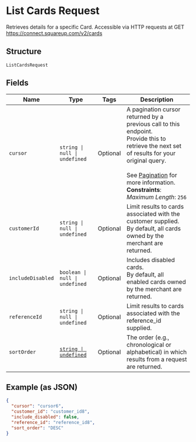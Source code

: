 <!-- Optimized: 2025-10-06 -->
<!-- RPM: 1.6.2.1.1.6.2.1_list-cards-request_20251006 -->
<!-- Session: E2E RPM DNA Application -->
<!-- AOM: RND (Reggie & Dro) -->
<!-- COI: TECHNOLOGY -->
<!-- RPM: HIGH -->
<!-- ACTION: BUILD -->

# List Cards Request

Retrieves details for a specific Card. Accessible via
HTTP requests at GET <https://connect.squareup.com/v2/cards>

## Structure

`ListCardsRequest`

## Fields

| Name | Type | Tags | Description |
|  --- | --- | --- | --- |
| `cursor` | `string \| null \| undefined` | Optional | A pagination cursor returned by a previous call to this endpoint.<br>Provide this to retrieve the next set of results for your original query.<br><br>See [Pagination](https://developer.squareup.com/docs/build-basics/common-api-patterns/pagination) for more information.<br>**Constraints**: *Maximum Length*: `256` |
| `customerId` | `string \| null \| undefined` | Optional | Limit results to cards associated with the customer supplied.<br>By default, all cards owned by the merchant are returned. |
| `includeDisabled` | `boolean \| null \| undefined` | Optional | Includes disabled cards.<br>By default, all enabled cards owned by the merchant are returned. |
| `referenceId` | `string \| null \| undefined` | Optional | Limit results to cards associated with the reference_id supplied. |
| `sortOrder` | [`string \| undefined`](../../doc/models/sort-order.md) | Optional | The order (e.g., chronological or alphabetical) in which results from a request are returned. |

## Example (as JSON)

```json
{
  "cursor": "cursor6",
  "customer_id": "customer_id8",
  "include_disabled": false,
  "reference_id": "reference_id8",
  "sort_order": "DESC"
}
```
